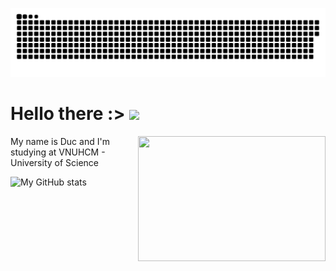 ![snake gif](https://github.com/ducnguyen1511/ducnguyen1511/blob/output/github-contribution-grid-snake.svg)


# Hello there :>   <img src="https://c.tenor.com/b4YzfTiBP7MAAAAC/bye-bye-pokemon.gif" style="height: 64px; width: 64px, position: relative;" >


 <img src="https://64.media.tumblr.com/dc825749e59da5fe52411b4d287ef69d/tumblr_mq6y9kNkbZ1rr8b5oo1_400.gif" align="right" style="float:right; width: 300px; height: 200px">

<p>

  My name is Duc and I'm studying at VNUHCM - University of Science
  

</p>

![My GitHub stats](https://github-readme-stats.vercel.app/api?username=ducnguyen1511&show_icons=true&theme=radical&hide_border=true)

<a>
  <img align="center" src="https://github-readme-stats.vercel.app/api/pin/?username=ducnguyen1511>
                           
                        
</a>

                           
                           
                           
